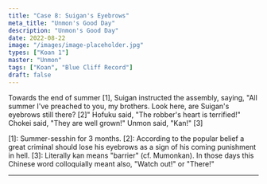```yaml
---
title: "Case 8: Suigan's Eyebrows"
meta_title: "Unmon's Good Day"
description: "Unmon's Good Day"
date: 2022-08-22
image: "/images/image-placeholder.jpg"
types: ["Koan 1"]
master: "Unmon"
tags: ["Koan", "Blue Cliff Record"]
draft: false
---
```




Towards the end of summer [1], Suigan instructed the assembly, saying,
"All summer I've preached to you, my brothers. Look here, are Suigan's
eyebrows still there? [2]"
Hofuku said,
"The robber's heart is terrified!"
Chokei said,
"They are well grown!"
Unmon said,
"Kan!" [3]

[1]: Summer-sesshin for 3 months.
[2]: According to the popular belief a great criminal should lose his eyebrows
as a sign of his coming punishment in hell.
[3]: Literally kan means "barrier" (cf. Mumonkan). In those days this Chinese
word colloquially meant also, "Watch out!" or "There!"

***
